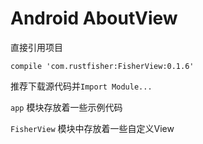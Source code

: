 # Android AboutView

直接引用项目
```
compile 'com.rustfisher:FisherView:0.1.6'
```

推荐下载源代码并`Import Module...`

`app` 模块存放着一些示例代码

`FisherView` 模块中存放着一些自定义View
